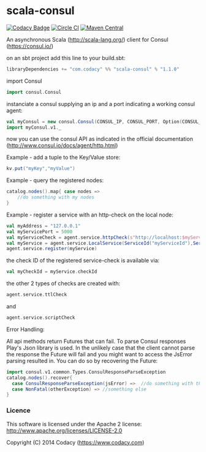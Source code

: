 # scala-consul

[![Codacy Badge](https://api.codacy.com/project/badge/grade/1edaae77fef941c39b446b6df8877183)](https://www.codacy.com/app/Codacy/scala-consul)
[![Circle CI](https://circleci.com/gh/codacy/scala-consul.svg?style=shield&circle-token=:circle-token)](https://circleci.com/gh/codacy/scala-consul)
[![Maven Central](https://maven-badges.herokuapp.com/maven-central/com.codacy/scala-consul_2.11/badge.svg)](https://maven-badges.herokuapp.com/maven-central/com.codacy/scala-consul_2.11)

An asynchronous Scala (http://scala-lang.org/) client for Consul (https://consul.io/)

on an sbt project add this line to your build.sbt: 
```scala
libraryDependencies += "com.codacy" %% "scala-consul" % "1.1.0"
```

import Consul
```scala
import consul.Consul
```

instanciate a consul supplying an ip and a port indicating a working consul agent:
```scala
val myConsul = new consul.Consul(CONSUL_IP, CONSUL_PORT, Option(CONSUL_ACL_TOKEN))
import myConsul.v1._
```

now you can use the consul API as indicated in the official documentation (http://www.consul.io/docs/agent/http.html)

Example - add a tuple to the Key/Value store:
```scala
kv.put("myKey","myValue")
```

Example - query the registered nodes:
```scala
catalog.nodes().map{ case nodes => 
    //do something with my nodes
}
```

Example - register a service with an http-check on the local node:
```scala
val myAddress = "127.0.0.1"
val myServicePort = 5000
val myServiceCheck = agent.service.httpCheck(s"http://localhost:$myServicePort/health","15s")
val myService = agent.service.LocalService(ServiceId("myServiceId"),ServiceType("myTypeOfService"),Set(ServiceTag("MyTag")),Some(myServicePort),Some(myServiceCheck),Some(Address(myAddress)))
agent.service.register(myService)
```
the check ID of the registered service-check is available via: 
```scala
val myCheckId = myService.checkId
```

the other 2 types of checks are created with:
```scala
agent.service.ttlCheck
```
and
```scala
agent.service.scriptCheck
```

Error Handling: 

All api methods return Futures that can fail. To parse Consul responses Play's Json library is used. 
In the unlikely case that the client cannot parse the response the Future will fail and you might want to access the JsError
parsing resulted in. You can do so by recovering the Future: 

```scala
import consul.v1.common.Types.ConsulResponseParseException
catalog.nodes().recover{ 
  case ConsulResponseParseException(jsError) =>  //do something with the JsError
  case NonFatal(otherException) => //something else
}
```

### Licence
This software is licensed under the Apache 2 license:
http://www.apache.org/licenses/LICENSE-2.0

Copyright (C) 2014 Codacy (https://www.codacy.com)
